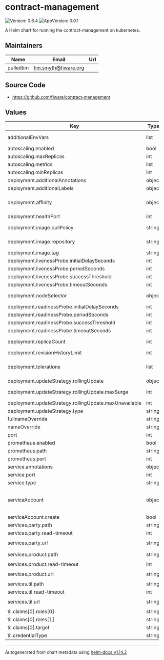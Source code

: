 # contract-management

![Version: 0.6.4](https://img.shields.io/badge/Version-0.6.4-informational?style=flat-square) ![AppVersion: 0.0.1](https://img.shields.io/badge/AppVersion-0.0.1-informational?style=flat-square)

A Helm chart for running the contract-management on kubernetes.

## Maintainers

| Name | Email | Url |
| ---- | ------ | --- |
| pulledtim | <tim.smyth@fiware.org> |  |

## Source Code

* <https://github.com/fiware/contract-management>

## Values

| Key | Type | Default | Description |
|-----|------|---------|-------------|
| additionalEnvVars | list | `[]` | a list of additional env vars to be set, check the til docu for all available options |
| autoscaling.enabled | bool | `false` |  |
| autoscaling.maxReplicas | int | `10` | maximum number of running pods |
| autoscaling.metrics | list | `[]` | metrics to react on |
| autoscaling.minReplicas | int | `1` | minimum number of running pods |
| deployment.additionalAnnotations | object | `{}` | additional annotations for the deployment, if required |
| deployment.additionalLabels | object | `{}` | additional labels for the deployment, if required |
| deployment.affinity | object | `{}` | affinity template ref: https://kubernetes.io/docs/concepts/configuration/assign-pod-node/#affinity-and-anti-affinity |
| deployment.healthPort | int | `9090` | port to request health information at |
| deployment.image.pullPolicy | string | `"Always"` | specification of the image pull policy pullPolicy: IfNotPresent |
| deployment.image.repository | string | `"quay.io/fiware/contract-management"` | til image name ref: https://quay.io/repository/fiware/contract-management |
| deployment.image.tag | string | `"1.0.0"` | tag of the image to be used |
| deployment.livenessProbe.initialDelaySeconds | int | `30` |  |
| deployment.livenessProbe.periodSeconds | int | `10` |  |
| deployment.livenessProbe.successThreshold | int | `1` |  |
| deployment.livenessProbe.timeoutSeconds | int | `30` |  |
| deployment.nodeSelector | object | `{}` | selector template ref: https://kubernetes.io/docs/user-guide/node-selection/ |
| deployment.readinessProbe.initialDelaySeconds | int | `31` |  |
| deployment.readinessProbe.periodSeconds | int | `10` |  |
| deployment.readinessProbe.successThreshold | int | `1` |  |
| deployment.readinessProbe.timeoutSeconds | int | `30` |  |
| deployment.replicaCount | int | `1` | initial number of target replications, can be different if autoscaling is enabled |
| deployment.revisionHistoryLimit | int | `3` | number of old replicas to be retained |
| deployment.tolerations | list | `[]` | tolerations template ref: ref: https://kubernetes.io/docs/concepts/configuration/taint-and-toleration/ |
| deployment.updateStrategy.rollingUpdate | object | `{"maxSurge":1,"maxUnavailable":0}` | new pods will be added gradually |
| deployment.updateStrategy.rollingUpdate.maxSurge | int | `1` | number of pods that can be created above the desired amount while updating |
| deployment.updateStrategy.rollingUpdate.maxUnavailable | int | `0` | number of pods that can be unavailable while updating |
| deployment.updateStrategy.type | string | `"RollingUpdate"` | type of the update |
| fullnameOverride | string | `""` | option to override the fullname config in the _helpers.tpl |
| nameOverride | string | `""` | option to override the name config in the _helpers.tpl |
| port | int | `8080` | port that the til container uses |
| prometheus.enabled | bool | `true` | should prometheus scrape be enabled |
| prometheus.path | string | `"/prometheus"` | path for prometheus scrape |
| prometheus.port | int | `9090` | port prometheus scrape is available at |
| service.annotations | object | `{}` | additional annotations, if required |
| service.port | int | `8080` | port to be used by the service |
| service.type | string | `"ClusterIP"` | service type |
| serviceAccount | object | `{"create":false}` | if a til specific service account should be used, it can be configured here ref: https://kubernetes.io/docs/tasks/configure-pod-container/configure-service-account/ |
| serviceAccount.create | bool | `false` | specifies if the account should be created |
| services.party.path | string | `"/tmf-api/party/v4"` |  |
| services.party.read-timeout | int | `30` |  |
| services.party.url | string | `"http://tm-forum-api-party-catalog:8080"` |  |
| services.product.path | string | `"/tmf-api/productOrderingManagement/v4"` |  |
| services.product.read-timeout | int | `30` |  |
| services.product.url | string | `"http://tm-forum-api-product-ordering-management:8080"` |  |
| services.til.path | string | `""` |  |
| services.til.read-timeout | int | `30` |  |
| services.til.url | string | `"http://trusted-issuers-list:8080"` |  |
| til.claims[0].roles[0] | string | `"Consumer"` |  |
| til.claims[0].roles[1] | string | `"Admin"` |  |
| til.claims[0].target | string | `"did:some:service"` |  |
| til.credentialType | string | `"MyCredential"` |  |

----------------------------------------------
Autogenerated from chart metadata using [helm-docs v1.14.2](https://github.com/norwoodj/helm-docs/releases/v1.14.2)
